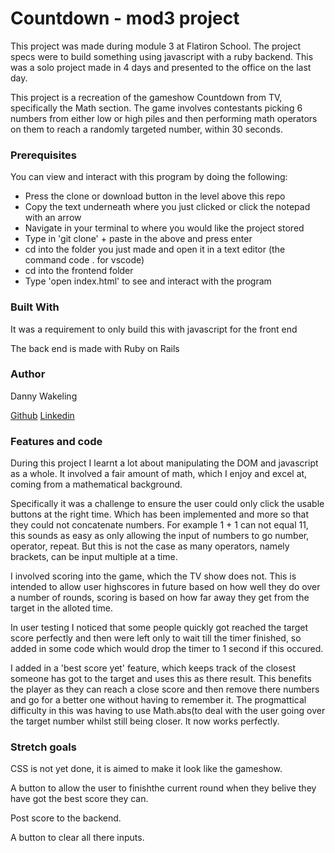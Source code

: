 <h1> Countdown - mod3 project </h1> 

<p> This project was made during module 3 at Flatiron School. The project specs were to build something using
javascript with a ruby backend. This was a solo project made in 4 days and presented to the office on the last day.</p>

<p> This project is a recreation of the gameshow Countdown from TV, specifically the Math section. The game involves contestants picking 6 numbers from either low or high piles and then performing math operators on them to reach a randomly targeted number, within 30 seconds. </p>

<h3> Prerequisites </h3> 

<p> You can view and interact with this program by doing the following: </p>
<ul>
  <li> Press the clone or download button in the level above this repo</li>
  <li> Copy the text underneath where you just clicked or click the notepad with an arrow</li>
  <li> Navigate in your terminal to where you would like the project stored</li>
  <li> Type in 'git clone' + paste in the above and press enter</li>
  <li> cd into the folder you just made and open it in a text editor (the command code . for vscode)</li>
  <li> cd into the frontend folder </li>
  <li> Type 'open index.html' to see and interact with the program </li> 
 </ul>

<h3> Built With </h3>

<p> It was a requirement to only build this with javascript for the front end </p>
<p> The back end is made with Ruby on Rails </p>

<h3> Author </h3>

<p> Danny Wakeling </p>
<a href="https://github.com/dwake5">Github</a>
<a href="https://www.linkedin.com/in/danny-wakeling1/">Linkedin</a>

<h3> Features and code </h3>

<p> During this project I learnt a lot about manipulating the DOM and javascript as a whole. It involved a fair amount of math, which I enjoy and excel at, coming from a mathematical background. </p> 
<p> Specifically it was a challenge to ensure the user could only click the usable buttons at the right time. Which has been implemented and more so that they could not concatenate numbers. For example 1 + 1 can not equal 11, this sounds as easy as only allowing the input of numbers to go number, operator, repeat. But this is not the case as many operators, namely brackets, can be input multiple at a time. <p> 
<p> I involved scoring into the game, which the TV show does not. This is intended to allow user highscores in future based on how well they do over a number of rounds, scoring is based on how far away they get from the target in the alloted time. </p>
<p> In user testing I noticed that some people quickly got reached the target score perfectly and then were left only to wait till the timer finished, so added in some code which would drop the timer to 1 second if this occured. </p>
<p> I added in a 'best score yet' feature, which keeps track of the closest someone has got to the target and uses this as there result. This benefits the player as they can reach a close score and then remove there numbers and go for a better one without having to remember it. The progmattical difficulty in this was having to use Math.abs(to deal with the user going over the target number whilst still being closer. It now works perfectly. </p> 

<h3> Stretch goals </h3>

<p> CSS is not yet done, it is aimed to make it look like the gameshow. </p>
<p> A button to allow the user to finishthe current round when they belive they have got the best score they can. <p>
<p> Post score to the backend. </p>
<p> A button to clear all there inputs. </p>
